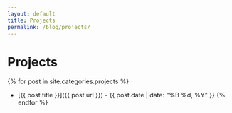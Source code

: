 ```yaml
---
layout: default
title: Projects
permalink: /blog/projects/
---
```


# Projects

{% for post in site.categories.projects %}
- [{{ post.title }}]({{ post.url }}) - {{ post.date | date: "%B %d, %Y" }}
{% endfor %}
